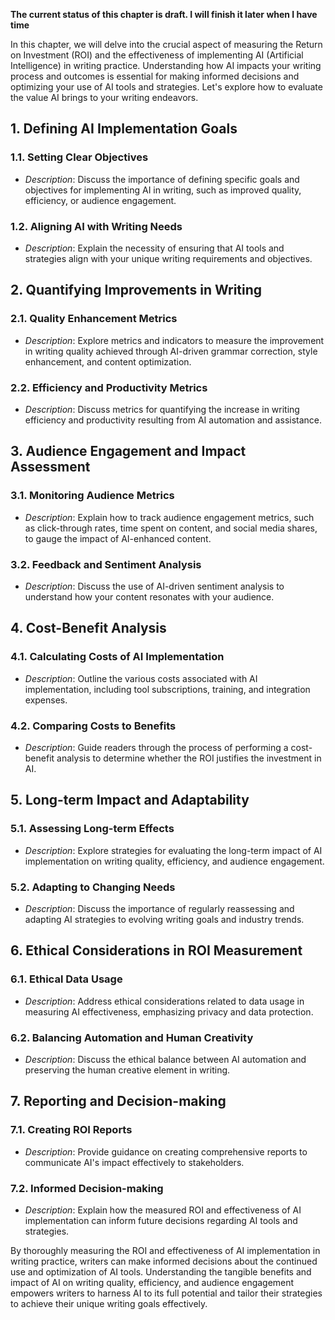 **The current status of this chapter is draft. I will finish it later when I have time**

In this chapter, we will delve into the crucial aspect of measuring the Return on Investment (ROI) and the effectiveness of implementing AI (Artificial Intelligence) in writing practice. Understanding how AI impacts your writing process and outcomes is essential for making informed decisions and optimizing your use of AI tools and strategies. Let's explore how to evaluate the value AI brings to your writing endeavors.

**1. Defining AI Implementation Goals**
---------------------------------------

### 1.1. **Setting Clear Objectives**

* *Description*: Discuss the importance of defining specific goals and objectives for implementing AI in writing, such as improved quality, efficiency, or audience engagement.

### 1.2. **Aligning AI with Writing Needs**

* *Description*: Explain the necessity of ensuring that AI tools and strategies align with your unique writing requirements and objectives.

**2. Quantifying Improvements in Writing**
------------------------------------------

### 2.1. **Quality Enhancement Metrics**

* *Description*: Explore metrics and indicators to measure the improvement in writing quality achieved through AI-driven grammar correction, style enhancement, and content optimization.

### 2.2. **Efficiency and Productivity Metrics**

* *Description*: Discuss metrics for quantifying the increase in writing efficiency and productivity resulting from AI automation and assistance.

**3. Audience Engagement and Impact Assessment**
------------------------------------------------

### 3.1. **Monitoring Audience Metrics**

* *Description*: Explain how to track audience engagement metrics, such as click-through rates, time spent on content, and social media shares, to gauge the impact of AI-enhanced content.

### 3.2. **Feedback and Sentiment Analysis**

* *Description*: Discuss the use of AI-driven sentiment analysis to understand how your content resonates with your audience.

**4. Cost-Benefit Analysis**
----------------------------

### 4.1. **Calculating Costs of AI Implementation**

* *Description*: Outline the various costs associated with AI implementation, including tool subscriptions, training, and integration expenses.

### 4.2. **Comparing Costs to Benefits**

* *Description*: Guide readers through the process of performing a cost-benefit analysis to determine whether the ROI justifies the investment in AI.

**5. Long-term Impact and Adaptability**
----------------------------------------

### 5.1. **Assessing Long-term Effects**

* *Description*: Explore strategies for evaluating the long-term impact of AI implementation on writing quality, efficiency, and audience engagement.

### 5.2. **Adapting to Changing Needs**

* *Description*: Discuss the importance of regularly reassessing and adapting AI strategies to evolving writing goals and industry trends.

**6. Ethical Considerations in ROI Measurement**
------------------------------------------------

### 6.1. **Ethical Data Usage**

* *Description*: Address ethical considerations related to data usage in measuring AI effectiveness, emphasizing privacy and data protection.

### 6.2. **Balancing Automation and Human Creativity**

* *Description*: Discuss the ethical balance between AI automation and preserving the human creative element in writing.

**7. Reporting and Decision-making**
------------------------------------

### 7.1. **Creating ROI Reports**

* *Description*: Provide guidance on creating comprehensive reports to communicate AI's impact effectively to stakeholders.

### 7.2. **Informed Decision-making**

* *Description*: Explain how the measured ROI and effectiveness of AI implementation can inform future decisions regarding AI tools and strategies.

By thoroughly measuring the ROI and effectiveness of AI implementation in writing practice, writers can make informed decisions about the continued use and optimization of AI tools. Understanding the tangible benefits and impact of AI on writing quality, efficiency, and audience engagement empowers writers to harness AI to its full potential and tailor their strategies to achieve their unique writing goals effectively.
